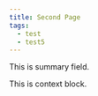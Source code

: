 ```yaml
---
title: Second Page
tags:
  - test
  - test5
---
```


This is summary field.

<!-- more -->

This is context block.
